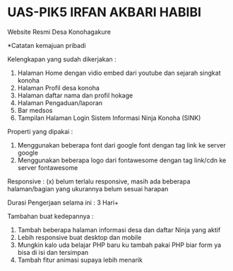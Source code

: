 # UAS-PIK5 IRFAN AKBARI HABIBI

Website Resmi Desa Konohagakure

*Catatan kemajuan pribadi

Kelengkapan yang sudah dikerjakan :
1. Halaman Home dengan vidio embed dari youtube dan sejarah singkat konoha 
2. Halaman Profil desa konoha 
3. Halaman daftar nama dan profil hokage
4. Halaman Pengaduan/laporan 
5. Bar medsos 
6. Tampilan Halaman Login Sistem Informasi Ninja Konoha (SINK) 

Properti yang dipakai :
1. Menggunakan beberapa font dari google font dengan tag link ke server google 
2. Menggunakan beberapa logo dari fontawesome dengan tag link/cdn ke server fontawesome

Responsive :
(x) belum terlalu responsive, masih ada beberapa halaman/bagian yang ukurannya belum sesuai harapan

Durasi Pengerjaan selama ini :
3 Hari+

Tambahan buat kedepannya :
1. Tambah beberapa halaman informasi desa dan daftar Ninja yang aktif
2. Lebih responsive buat desktop dan mobile
3. Mungkin kalo uda belajar PHP baru ku tambah pakai PHP biar form ya bisa di isi dan tersimpan
4. Tambah fitur animasi supaya lebih menarik
